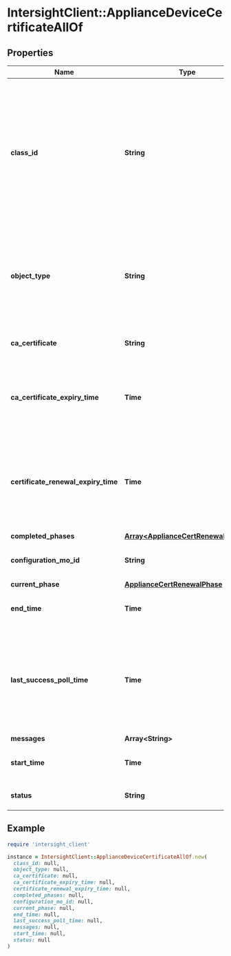 # IntersightClient::ApplianceDeviceCertificateAllOf

## Properties

| Name | Type | Description | Notes |
| ---- | ---- | ----------- | ----- |
| **class_id** | **String** | The fully-qualified name of the instantiated, concrete type. This property is used as a discriminator to identify the type of the payload when marshaling and unmarshaling data. | [default to &#39;appliance.DeviceCertificate&#39;] |
| **object_type** | **String** | The fully-qualified name of the instantiated, concrete type. The value should be the same as the &#39;ClassId&#39; property. | [default to &#39;appliance.DeviceCertificate&#39;] |
| **ca_certificate** | **String** | The base64 encoded certificate in PEM format. | [optional][readonly] |
| **ca_certificate_expiry_time** | **Time** | The expiry datetime of new ca certificate which need to be applied on device connector. | [optional][readonly] |
| **certificate_renewal_expiry_time** | **Time** | The date time allocated till cert renewal will be executed. This time used here will be based on cert renewal plan. | [optional][readonly] |
| **completed_phases** | [**Array&lt;ApplianceCertRenewalPhase&gt;**](ApplianceCertRenewalPhase.md) |  | [optional] |
| **configuration_mo_id** | **String** | The operation configuration MOId. | [optional] |
| **current_phase** | [**ApplianceCertRenewalPhase**](ApplianceCertRenewalPhase.md) |  | [optional] |
| **end_time** | **Time** | End date of the certificate renewal. | [optional][readonly] |
| **last_success_poll_time** | **Time** | The last poll time when data collection was successfull. This time is used to collect data after this time in next cycle. | [optional][readonly] |
| **messages** | **Array&lt;String&gt;** |  | [optional] |
| **start_time** | **Time** | Start date of the certificate renewal. | [optional] |
| **status** | **String** | The status of ca certificate renewal. | [optional] |

## Example

```ruby
require 'intersight_client'

instance = IntersightClient::ApplianceDeviceCertificateAllOf.new(
  class_id: null,
  object_type: null,
  ca_certificate: null,
  ca_certificate_expiry_time: null,
  certificate_renewal_expiry_time: null,
  completed_phases: null,
  configuration_mo_id: null,
  current_phase: null,
  end_time: null,
  last_success_poll_time: null,
  messages: null,
  start_time: null,
  status: null
)
```

